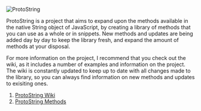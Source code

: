 ![ProtoString](http://i19.servimg.com/u/f19/19/06/98/92/protos11.png)

ProtoString is a project that aims to expand upon the methods available in the native String object of JavaScript, by creating a library of methods that you can use as a whole or in snippets. New methods and updates are being added day by day to keep the library fresh, and expand the amount of methods at your disposal.

For more information on the project, I recommend that you check out the wiki, as it includes a number of examples and information on the project. The wiki is constantly updated to keep up to date with all changes made to the library, so you can always find information on new methods and updates to exisiting ones.

1. [ProtoString Wiki](https://github.com/SethClydesdale/protostring/wiki)
2. [ProtoString Methods](https://github.com/SethClydesdale/protostring/wiki/ProtoString-Methods)
